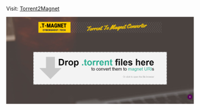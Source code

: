 Visit: [Torrent2Magnet](https://t2m.rupom.live/)

![T2M](https://github.com/RupomChowdhury/t2m/blob/gh-pages/Torrent-to-Magnet.png)
